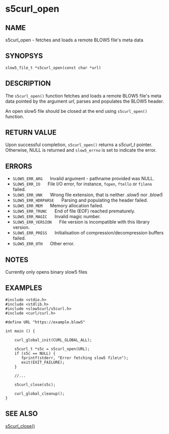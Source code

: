 # s5curl_open

## NAME
s5curl_open - fetches and loads a remote BLOW5 file's meta data

## SYNOPSYS
`slow5_file_t *s5curl_open(const char *url)`

## DESCRIPTION

The `s5curl_open()` function fetches and loads a remote BLOW5 file's meta data pointed by the argument *url*, parses and populates the BLOW5 header.

An open slow5 file should be closed at the end using `s5curl_open()` function.

## RETURN VALUE

Upon successful completion, `s5curl_open()` returns a *s5curl_t* pointer. Otherwise, NULL is returned and `slow5_errno` is set to indicate the error.

## ERRORS

* `SLOW5_ERR_ARG`
  &nbsp;&nbsp;&nbsp;&nbsp; Invalid argument - pathname provided was NULL.
* `SLOW5_ERR_IO`
  &nbsp;&nbsp;&nbsp;&nbsp; File I/O error, for instance, `fopen`, `ftello` or `fileno` failed.
* `SLOW5_ERR_UNK`
  &nbsp;&nbsp;&nbsp;&nbsp; Wrong file extension, that is neither *.slow5* nor *.blow5*
* `SLOW5_ERR_HDRPARSE`
  &nbsp;&nbsp;&nbsp;&nbsp; Parsing and populating the header failed.
* `SLOW5_ERR_MEM`
  &nbsp;&nbsp;&nbsp;&nbsp; Memory allocation failed.
* `SLOW5_ERR_TRUNC`
  &nbsp;&nbsp;&nbsp;&nbsp; End of file (EOF) reached prematurely.
* `SLOW5_ERR_MAGIC`
  &nbsp;&nbsp;&nbsp;&nbsp; Invalid magic number.
* `SLOW5_ERR_VERSION`
  &nbsp;&nbsp;&nbsp;&nbsp; File version is incompatible with this library version.
* `SLOW5_ERR_PRESS`
  &nbsp;&nbsp;&nbsp;&nbsp; Initialisation of compression/decompression buffers failed.
* `SLOW5_ERR_OTH`
  &nbsp;&nbsp;&nbsp;&nbsp; Other error.

## NOTES
Currently only opens binary slow5 files

## EXAMPLES
```
#include <stdio.h>
#include <stdlib.h>
#include <slow5curl/s5curl.h>
#include <curl/curl.h>

#define URL "https://example.blow5"

int main () {

    curl_global_init(CURL_GLOBAL_ALL);

    s5curl_t *s5c = s5curl_open(URL);
    if (s5c == NULL) {
       fprintf(stderr, "Error fetching slow5 file\n");
       exit(EXIT_FAILURE);
    }

    //...

    s5curl_close(s5c);

    curl_global_cleanup();
}
```

## SEE ALSO

[s5curl_close()](s5curl_close.md)